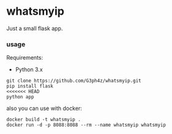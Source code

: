 # whatsmyip

Just a small flask app.

### usage
Requirements:
- Python 3.x

```
git clone https://github.com/G3ph4z/whatsmyip.git
pip install flask
<<<<<<< HEAD
python app
```

also you can use with docker:

```
docker build -t whatsmyip .
docker run -d -p 8088:8088 --rm --name whatsmyip whatsmyip
```
